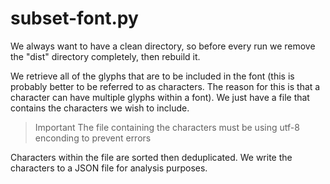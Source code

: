 # subset-font.py

We always want to have a clean directory, so before every run we remove the "dist" directory completely, then rebuild it.

We retrieve all of the glyphs that are to be included in the font (this is probably better to be referred to as characters. The reason for this is that a character can have multiple glyphs within a font). We just have a file that contains the characters we wish to include.

> Important
> The file containing the characters must be using utf-8 enconding to prevent errors

Characters within the file are sorted then deduplicated. We write the characters to a JSON file for analysis purposes.
